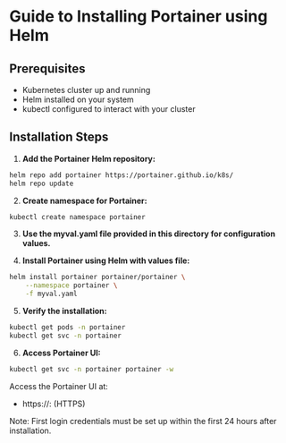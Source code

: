 # Guide to Installing Portainer using Helm

## Prerequisites

- Kubernetes cluster up and running
- Helm installed on your system
- kubectl configured to interact with your cluster

## Installation Steps

1. **Add the Portainer Helm repository:**

```bash
helm repo add portainer https://portainer.github.io/k8s/
helm repo update
```

2. **Create namespace for Portainer:**

```bash
kubectl create namespace portainer
```

3. **Use the myval.yaml file provided in this directory for configuration values.**

4. **Install Portainer using Helm with values file:**

```bash
helm install portainer portainer/portainer \
    --namespace portainer \
    -f myval.yaml
```

5. **Verify the installation:**

```bash
kubectl get pods -n portainer
kubectl get svc -n portainer
```

6. **Access Portainer UI:**

```bash
kubectl get svc -n portainer portainer -w
```

Access the Portainer UI at:
- https://<NODE-IP>:<NODEPORT> (HTTPS)

Note: First login credentials must be set up within the first 24 hours after installation.
